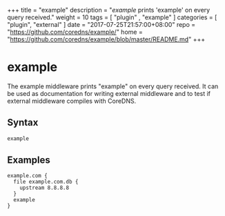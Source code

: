 +++
title = "example"
description = "*example* prints 'example' on every query received."
weight = 10
tags = [  "plugin" , "example" ]
categories = [ "plugin", "external" ]
date = "2017-07-25T21:57:00+08:00"
repo = "https://github.com/coredns/example/"
home = "https://github.com/coredns/example/blob/master/README.md"
+++

# example

The example middleware prints "example" on every query received. It can be used as documentation for
writing external middleware and to test if external middleware compiles with CoreDNS.

## Syntax

~~~ txt
example
~~~

## Examples

```
example.com {
  file example.com.db {
    upstream 8.8.8.8
  }
  example
}
```
